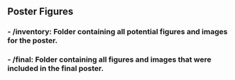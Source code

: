 ## Poster Figures
### - /inventory: Folder containing all potential figures and images for the poster.
### - /final: Folder containing all figures and images that were included in the final poster.
